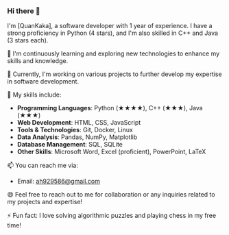 ### Hi there 👋 

I'm [QuanKaka], a software developer with 1 year of experience. I have a strong proficiency in Python (4 stars), and I'm also skilled in C++ and Java (3 stars each). 

🌱 I'm continuously learning and exploring new technologies to enhance my skills and knowledge.

🔭 Currently, I'm working on various projects to further develop my expertise in software development.

💼 My skills include:
- **Programming Languages**: Python (★★★★), C++ (★★★), Java (★★★)
- **Web Development**: HTML, CSS, JavaScript
- **Tools & Technologies**: Git, Docker, Linux
- **Data Analysis**: Pandas, NumPy, Matplotlib
- **Database Management**: SQL, SQLite
- **Other Skills**: Microsoft Word, Excel (proficient), PowerPoint, LaTeX

📫 You can reach me via:
- Email: ah929586@gmail.com

😄 Feel free to reach out to me for collaboration or any inquiries related to my projects and expertise!

⚡ Fun fact: I love solving algorithmic puzzles and playing chess in my free time!

